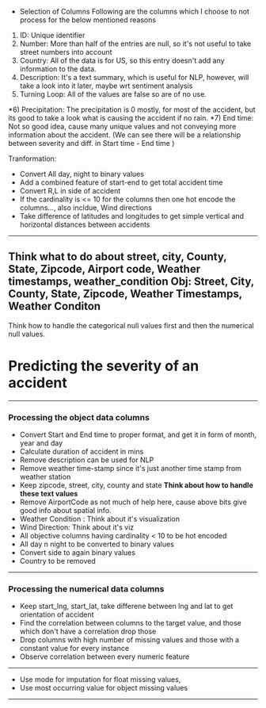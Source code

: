 - Selection of Columns
Following are the columns which I choose to not process for the below mentioned reasons
1) ID: Unique identifier
2) Number: More than half of the entries are null, so it's not useful to take street numbers into account
3) Country: All of the data is for US, so this entry doesn't add any information to the data.
4) Description: It's a text summary, which is useful for NLP, however, will take a look into it later, maybe wrt sentiment analysis
5) Turning Loop: All of the values are false so are of no use.

*6) Precipitation: The precipitation is 0 mostly, for most of the accident, but its good to take a look what is causing the accident if no rain.
*7) End time: Not so good idea, cause many unique values and not conveying more information about the accident. (We can see there will be a relationship between severity and diff. in Start time - End time )


Tranformation:
- Convert All day, night to binary values
- Add a combined feature of start-end to get total accident time
- Convert R,L in side of accident
- If the cardinality is <= 10 for the columns then one hot encode the columns..., also incldue, Wind directions 
- Take difference of latitudes and longitudes to get simple vertical and horizontal distances between accidents

-------------
Think what to do about street, city, County, State, Zipcode, Airport code, Weather timestamps, weather_condition
Obj: Street, City, County, State, Zipcode, Weather Timestamps, Weather Conditon
-------------

Think how to handle the categorical null values first and then the numerical null values.



# Predicting the severity of an accident


----------------------
### Processing the object data columns
- Convert Start and End time to proper format, and get it in form of month, year and day
- Calculate duration of accident in mins
- Remove description can be used for NLP
- Remove weather time-stamp since it's just another time stamp from weather station
- Keep zipcode, street, city, county and state **Think about how to handle these text values**
- Remove AirportCode as not much of help here, cause above bits give good info about spatial info.
- Weather Condition : Think about it's visualization
- Wind Direction: Think about it's viz
- All objective columns having cardinality < 10 to be hot encoded
- All day n night to be converted to binary values
- Convert side to again binary values
- Country to be removed

-----------------------
### Processing the numerical data columns
- Keep start_lng, start_lat, take differene between lng and lat to get orientation of accident
- Find the correlation between columns to the target value, and those which don't have a correlation drop those
- Drop columns with high number of missing values and those with a constant value for every instance
- Observe correlation between every numeric feature
-----------------------
- Use mode for imputation for float missing values, 
- Use most occurring value for object missing values

-------------------------------------------------------------------
